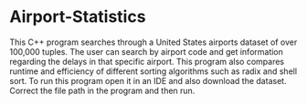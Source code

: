 # Airport-Statistics
This C++ program searches through a United States airports dataset of over 100,000 tuples. The user can search by airport code and get information regarding the delays in that specific airport. This program also compares runtime and efficiency of different sorting algorithms such as radix and shell sort. To run this program open it in an IDE and also download the dataset. Correct the file path in the program and then run.

